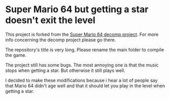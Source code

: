# Super Mario 64 but getting a star doesn't exit the level
This project is forked from the [Super Mario 64 decomp project](https://github.com/n64decomp/sm64). For more info concerning the decomp project please go there.

The repository's title is very long. Please rename the main folder to compile the game.

The project still has some bugs. The most annoying one is that the music stops when getting a star. But otherwise it still plays well.

I decided to make these modifications because i hear a lot of people say that Mario 64 didn't age well and that it should let you play in the level when getting a star.
